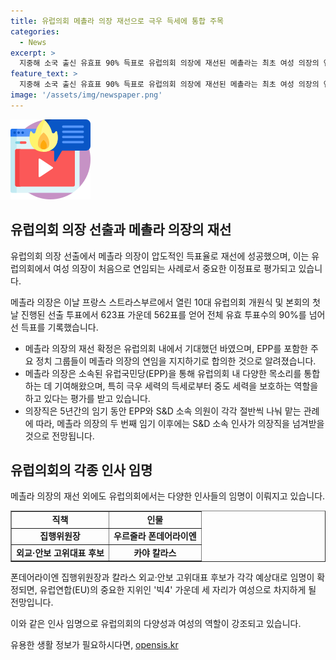 ```yaml
---
title: 유럽의회 메촐라 의장 재선으로 극우 득세에 통합 주목
categories:
  - News
excerpt: >
  지중해 소국 출신 유효표 90% 득표로 유럽의회 의장에 재선된 메촐라는 최초 여성 의장의 연임 기록을 세웠다. 경쟁 상대를 크게 앞서 선출되었으며, 그녀의 재선은 예견된 바였다. 메촐라는 유럽 국민당 소속으로, 유럽의회내 다양한 목소리 통합에 기여한 것으로 평가받으며, 중도 세력의 통합 역할을 수행해야 한다는 목소리가 커졌다. 또한, 지금은 여성이 EU 빅4 중 3자리를 차지하게 될 것으로 전망된다.
feature_text: >
  지중해 소국 출신 유효표 90% 득표로 유럽의회 의장에 재선된 메촐라는 최초 여성 의장의 연임 기록을 세웠다. 경쟁 상대를 크게 앞서 선출되었으며, 그녀의 재선은 예견된 바였다. 메촐라는 유럽 국민당 소속으로, 유럽의회내 다양한 목소리 통합에 기여한 것으로 평가받으며, 중도 세력의 통합 역할을 수행해야 한다는 목소리가 커졌다. 또한, 지금은 여성이 EU 빅4 중 3자리를 차지하게 될 것으로 전망된다.
image: '/assets/img/newspaper.png'
---
```


<p><img src="/assets/img/news.png" alt="rentncar 속보" /></p>

<h2 data-ke-size="size26">유럽의회 의장 선출과 메촐라 의장의 재선</h2>

<p>유럽의회 의장 선출에서 메촐라 의장이 압도적인 득표율로 재선에 성공했으며, 이는 유럽의회에서 여성 의장이 처음으로 연임되는 사례로서 중요한 이정표로 평가되고 있습니다.</p>

<p data-ke-size="size16">메촐라 의장은 이날 프랑스 스트라스부르에서 열린 10대 유럽의회 개원식 및 본회의 첫날 진행된 선출 투표에서 623표 가운데 562표를 얻어 전체 유효 투표수의 90%를 넘어선 득표를 기록했습니다.</p>

<ul>
  <li>메촐라 의장의 재선 확정은 유럽의회 내에서 기대했던 바였으며, EPP를 포함한 주요 정치 그룹들이 메촐라 의장의 연임을 지지하기로 합의한 것으로 알려졌습니다.</li>
  <li>메촐라 의장은 소속된 유럽국민당(EPP)을 통해 유럽의회 내 다양한 목소리를 통합하는 데 기여해왔으며, 특히 극우 세력의 득세로부터 중도 세력을 보호하는 역할을 하고 있다는 평가를 받고 있습니다.</li>
  <li>의장직은 5년간의 임기 동안 EPP와 S&D 소속 의원이 각각 절반씩 나눠 맡는 관례에 따라, 메촐라 의장의 두 번째 임기 이후에는 S&D 소속 인사가 의장직을 넘겨받을 것으로 전망됩니다.</li>
</ul>

<h2 data-ke-size="size26">유럽의회의 각종 인사 임명</h2>

<p>메촐라 의장의 재선 외에도 유럽의회에서는 다양한 인사들의 임명이 이뤄지고 있습니다.</p>

<table style="width: 100%;" border="1">
  <tbody>
    <tr>
      <td style="text-align: center; height: 17px;"><b>직책</b></td>
      <td style="text-align: center; height: 17px;"><b>인물</b></td>
    </tr>
    <tr>
      <td style="text-align: center; height: 17px;"><b>집행위원장</b></td>
      <td style="text-align: center; height: 17px;"><b>우르줄라 폰데어라이엔</b></td>
    </tr>
    <tr>
      <td style="text-align: center; height: 17px;"><b>외교·안보 고위대표 후보</b></td>
      <td style="text-align: center; height: 17px;"><b>카야 칼라스</b></td>
    </tr>
  </tbody>
</table>

<p data-ke-size="size16">폰데어라이엔 집행위원장과 칼라스 외교·안보 고위대표 후보가 각각 예상대로 임명이 확정되면, 유럽연합(EU)의 중요한 지위인 '빅4' 가운데 세 자리가 여성으로 차지하게 될 전망입니다.</p>

<p>이와 같은 인사 임명으로 유럽의회의 다양성과 여성의 역할이 강조되고 있습니다.</p>
유용한 생활 정보가 필요하시다면, <a href="https://opensis.kr" rel="dofollow">opensis.kr</a>


